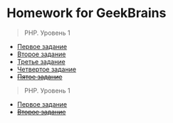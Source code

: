 # Homework for GeekBrains
> PHP. Уровень 1
- [Первое задание](https://github.com/NekitSan/geek-task/blob/main/php-lvl-one/one/index.php)
- [Второе задание](https://github.com/NekitSan/geek-task/blob/main/php-lvl-one/two/index.php)
- [Третье задание](https://github.com/NekitSan/geek-task/blob/main/php-lvl-one/three/index.php)
- [Четвертое задание](https://github.com/NekitSan/geek-task/blob/main/php-lvl-one/four/index.php)
- ~~[Пятое задание]()~~
> PHP. Уровень 1
- [Первое задание](https://github.com/NekitSan/geek-task/blob/main/NodeJS/homework1/index.js)
- ~~[Второе задание]()~~